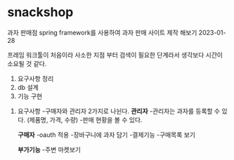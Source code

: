 # snackshop
과자 판매점
spring framework를 사용하여 과자 판매 사이트 제작 해보기 2023-01-28

프레임 워크툴이 처음이라 사소한 지점 부터 검색이 필요한 단계라서 생각보다 시간이 소요될 것 같다. 
1. 요구사항 정리
2. db 설계
3. 기능 구현
  
<div>

1. 요구사항
    -구매자와 관리자 2가지로 나뉜다.
    **관리자**
    -관리자는 과자를 등록할 수 있다. (제품명, 가격, 수량)
    -판매 현황을 볼 수 있다.
    
    **구매자**
    -oauth 적용
    -장바구니에 과자 담기
    -결제기능
    -구매목록 보기
    
    **부가기능**
    -주변 마켓보기
</div>  
